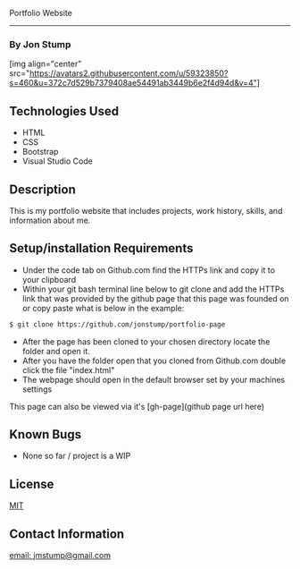  Portfolio Website
<hr>

### By Jon Stump
[img align="center" src="https://avatars2.githubusercontent.com/u/59323850?s=460&u=372c7d529b7379408ae54491ab3449b6e2f4d94d&v=4"]

## Technologies Used
* HTML
* CSS
* Bootstrap
* Visual Studio Code


## Description

This is my portfolio website that includes projects, work history, skills, and information about me.

## Setup/installation Requirements

* Under the code tab on Github.com find the HTTPs link and copy it to your clipboard
* Within your git bash terminal line below to git clone and add the HTTPs link that was provided by the github page that this page was founded on or copy paste what is below in the example:
```bash
$ git clone https://github.com/jonstump/portfolio-page
```
* After the page has been cloned to your chosen directory locate the folder and open it.
* After you have the folder open that you cloned from Github.com double click the file "index.html"
* The webpage should open in the default browser set by your machines settings

This page can also be viewed via it's [gh-page](github page url here)

## Known Bugs
* None so far / project is a WIP

## License
[MIT](https://mit-license.org/)

## Contact Information
[email: jmstump@gmail.com](mailto:jmstump@gmail.com)
